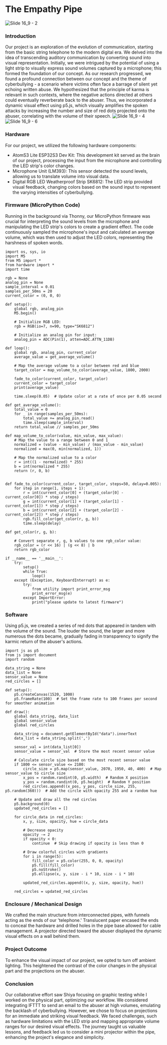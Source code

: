 # The Empathy Pipe 
![Slide 16_9 - 2](https://github.com/xiaocoz/IXD-prototyping-temp/assets/137859417/b59d2381-00bb-4653-a589-db1fe8b9d252)

### Introduction
Our project is an exploration of the evolution of communication, starting from the basic string telephone to the modern digital era. We delved into the idea of transcending auditory communication by converting sound into visual representation. Initially, we were intrigued by the potential of using a light strip to visually express sound volumes captured by a microphone; this formed the foundation of our concept. As our research progressed, we found a profound connection between our concept and the theme of cyberbullying - a scenario where victims often face a barrage of silent yet echoing written abuse. We hypothesized that the principle of karma is relevant in such contexts, where the negative actions directed at others could eventually reverberate back to the abuser. Thus, we incorporated a dynamic visual effect using p5.js, which visually amplifies the spoken attacks by increasing the number and size of red dots projected onto the abuser, correlating with the volume of their speech.
![Slide 16_9 - 4](https://github.com/xiaocoz/IXD-prototyping-temp/assets/137859417/2f0f23f7-f561-4003-baec-0e2fb419e354)
![Slide 16_9 - 6](https://github.com/xiaocoz/IXD-prototyping-temp/assets/137859417/86d60768-ae29-4a6b-83fe-06e70b03dda2)


### Hardware
For our project, we utilized the following hardware components:

- AtomS3 Lite ESP32S3 Dev Kit: This development kit served as the brain of our project, processing the input from the microphone and controlling the LED strip's color changes.
- Microphone Unit (LM393): This sensor detected the sound levels, allowing us to translate volume into visual data.
- Digital RGB LED Weatherproof Strip SK6812: The LED strip provided visual feedback, changing colors based on the sound input to represent the varying intensities of cyberbullying.

### Firmware (MicroPython Code)
Running in the background via Thonny, our MicroPython firmware was crucial for interpreting the sound levels from the microphone and manipulating the LED strip's colors to create a gradient effect. The code continuously sampled the microphone's input and calculated an average volume, which was then used to adjust the LED colors, representing the harshness of spoken words.
````
import os, sys, io
import M5
from M5 import *
from hardware import *
import time

rgb = None
analog_pin = None
sample_interval = 0.01 
samples_per_50ms = 20 
current_color = (0, 0, 0) 

def setup():
    global rgb, analog_pin
    M5.begin()

    # Initialize RGB LED:
    rgb = RGB(io=7, n=90, type="SK6812")

    # Initialize an analog pin for input:
    analog_pin = ADC(Pin(1), atten=ADC.ATTN_11DB)

def loop():
    global rgb, analog_pin, current_color
    average_value = get_average_volume()

    # Map the average volume to a color between red and blue
    target_color = map_volume_to_color(average_value, 1800, 2000)

    fade_to_color(current_color, target_color)
    current_color = target_color
    print(average_value)

    time.sleep(0.05)  # Update color at a rate of once per 0.05 second

def get_average_volume():
    total_value = 0
    for _ in range(samples_per_50ms):
        total_value += analog_pin.read()
        time.sleep(sample_interval)
    return total_value // samples_per_50ms

def map_volume_to_color(value, min_value, max_value):
    # Map the value to a range between 0 and 1
    normalized = (value - min_value) / (max_value - min_value)
    normalized = max(0, min(normalized, 1))  

    # Map the normalized value to a color
    r = int((1 - normalized) * 255)
    b = int(normalized * 255)
    return (r, 0, b)


def fade_to_color(current_color, target_color, steps=50, delay=0.005):
    for step in range(1, steps + 1):
        r = int(current_color[0] + (target_color[0] - current_color[0]) * step / steps)
        g = int(current_color[1] + (target_color[1] - current_color[1]) * step / steps)
        b = int(current_color[2] + (target_color[2] - current_color[2]) * step / steps)
        rgb.fill_color(get_color(r, g, b))
        time.sleep(delay)
        
def get_color(r, g, b):
    
    # Convert separate r, g, b values to one rgb_color value:
    rgb_color = (r << 16) | (g << 8) | b
    return rgb_color

if __name__ == '__main__':
    try:
        setup()
        while True:
            loop()
    except (Exception, KeyboardInterrupt) as e:
        try:
            from utility import print_error_msg
            print_error_msg(e)
        except ImportError:
            print("please update to latest firmware")

````

### Software
Using p5.js, we created a series of red dots that appeared in tandem with the volume of the sound. The louder the sound, the larger and more numerous the dots became, gradually fading in transparency to signify the karmic return of the abuser's actions.
````
import js as p5
from js import document
import random

data_string = None
data_list = None
sensor_value = None  
red_circles = [] 

def setup():
    p5.createCanvas(1520, 1000)
    p5.frameRate(100)  # Set the frame rate to 100 frames per second for smoother animation

def draw():
    global data_string, data_list
    global sensor_value
    global red_circles  

    data_string = document.getElementById("data").innerText
    data_list = data_string.split(',')
    
    sensor_val = int(data_list[0])
    sensor_value = sensor_val  # Store the most recent sensor value

    # Calculate circle size based on the most recent sensor value
    if 1800 <= sensor_value <= 2100:
        circle_size = p5.map(sensor_value, 2070, 1950, 40, 400)  # Map sensor_value to circle size
        x_pos = random.randint(0, p5.width)  # Random X position
        y_pos = random.randint(0, p5.height)  # Random Y position
        red_circles.append((x_pos, y_pos, circle_size, 255, p5.random(360)))  # Add the circle with opacity 255 and a random hue

    # Update and draw all the red circles
    p5.background(0)
    updated_red_circles = []
    
    for circle_data in red_circles:
        x, y, size, opacity, hue = circle_data

        # Decrease opacity
        opacity -= 2
        if opacity < 0:
            continue  # Skip drawing if opacity is less than 0
        
        # Draw colorful circles with gradients
        for i in range(5):
            fill_color = p5.color(255, 0, 0, opacity)
            p5.fill(fill_color)
            p5.noStroke()
            p5.ellipse(x, y, size - i * 10, size - i * 10)

        updated_red_circles.append((x, y, size, opacity, hue))

    red_circles = updated_red_circles 
````

### Enclosure / Mechanical Design
We crafted the main structure from interconnected pipes, with funnels acting as the ends of our 'telephone.' Translucent paper encased the ends to conceal the hardware and drilled holes in the pipe base allowed for cable management. A projector directed toward the abuser displayed the dynamic visual effects on a wall behind them.


### Project Outcome
To enhance the visual impact of our project, we opted to turn off ambient lighting. This heightened the contrast of the color changes in the physical part and the projections on the abuser.


### Conclusion
Our collaborative effort saw Shiya focusing on graphic testing while I worked on the physical part, optimizing our workflow. We considered integrating IFTTT to send an email to the abuser at high volumes, emulating the backlash of cyberbullying. However, we chose to focus on projections for an immediate and striking visual feedback. We faced challenges, such as hardware limitations with the LED strip and mapping appropriate volume ranges for our desired visual effects. The journey taught us valuable lessons, and feedback led us to consider a mini projector within the pipe, enhancing the project's elegance and simplicity.
